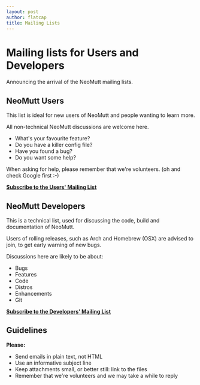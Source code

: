 ```yaml
---
layout: post
author: flatcap
title: Mailing Lists
---
```


# Mailing lists for Users and Developers

Announcing the arrival of the NeoMutt mailing lists.

## NeoMutt Users

This list is ideal for new users of NeoMutt and people wanting to learn more.

All non-technical NeoMutt discussions are welcome here.

- What's your favourite feature?
- Do you have a killer config file?
- Have you found a bug?
- Do you want some help?

When asking for help, please remember that we're volunteers.
(oh and check Google first :-)

[**Subscribe to the Users' Mailing List**](http://mailman.neomutt.org/mailman/listinfo/neomutt-users-neomutt.org)

## NeoMutt Developers

This is a technical list, used for discussing the code, build and documentation of NeoMutt.

Users of rolling releases, such as Arch and Homebrew (OSX) are advised to join,
to get early warning of new bugs.

Discussions here are likely to be about:

- Bugs
- Features
- Code
- Distros
- Enhancements
- Git

[**Subscribe to the Developers' Mailing List**](http://mailman.neomutt.org/mailman/listinfo/neomutt-devel-neomutt.org)

## Guidelines

**Please:**

- Send emails in plain text, not HTML
- Use an informative subject line
- Keep attachments small, or better still: link to the files
- Remember that we're volunteers and we may take a while to reply

